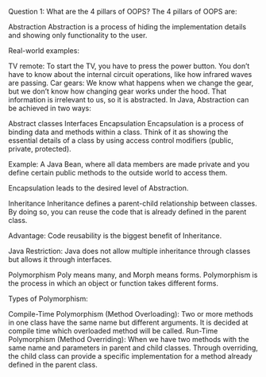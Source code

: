Question 1: What are the 4 pillars of OOPS?
The 4 pillars of OOPS are:

Abstraction
Abstraction is a process of hiding the implementation details and showing only functionality to the user.

Real-world examples:

TV remote: To start the TV, you have to press the power button. You don’t have to know about the internal circuit operations, like how infrared waves are passing.
Car gears: We know what happens when we change the gear, but we don’t know how changing gear works under the hood. That information is irrelevant to us, so it is abstracted.
In Java, Abstraction can be achieved in two ways:

Abstract classes
Interfaces
Encapsulation
Encapsulation is a process of binding data and methods within a class. Think of it as showing the essential details of a class by using access control modifiers (public, private, protected).

Example:
A Java Bean, where all data members are made private and you define certain public methods to the outside world to access them.

Encapsulation leads to the desired level of Abstraction.

Inheritance
Inheritance defines a parent-child relationship between classes. By doing so, you can reuse the code that is already defined in the parent class.

Advantage: Code reusability is the biggest benefit of Inheritance.

Java Restriction:
Java does not allow multiple inheritance through classes but allows it through interfaces.

Polymorphism
Poly means many, and Morph means forms. Polymorphism is the process in which an object or function takes different forms.

Types of Polymorphism:

Compile-Time Polymorphism (Method Overloading): Two or more methods in one class have the same name but different arguments. It is decided at compile time which overloaded method will be called.
Run-Time Polymorphism (Method Overriding): When we have two methods with the same name and parameters in parent and child classes. Through overriding, the child class can provide a specific implementation for a method already defined in the parent class.
